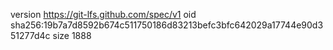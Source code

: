 version https://git-lfs.github.com/spec/v1
oid sha256:19b7a7d8592b674c511750186d83213befc3bfc642029a17744e90d351277d4c
size 1888
